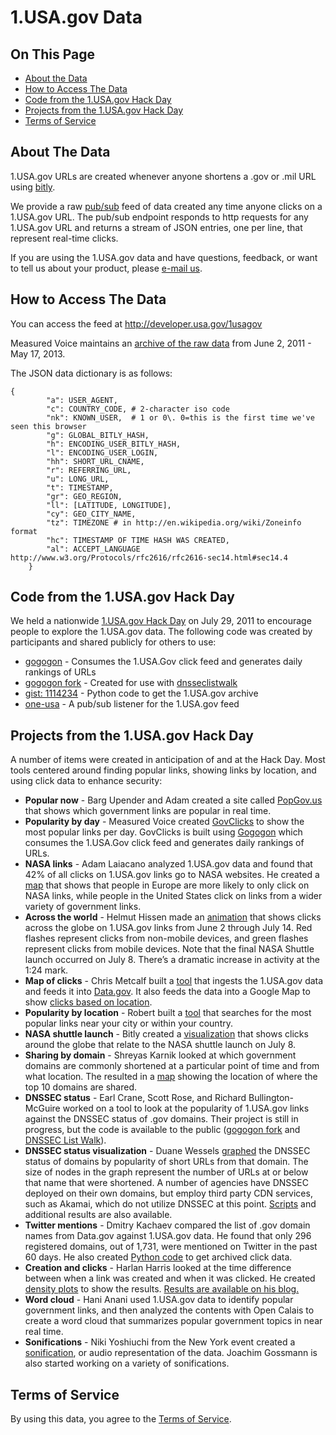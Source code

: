 # 1.USA.gov Data

## On This Page
* [About the Data](#About-The-Data)
* [How to Access The Data](#How-to-Access-The-Data)
* [Code from the 1.USA.gov Hack Day](#Code-from-the-1.USA.gov-Hack-Day)
* [Projects from the 1.USA.gov Hack Day](#Projects-from-the-1.USA.gov-Hack-Day)
* [Terms of Service](#Terms-of-Service)

## About The Data
1.USA.gov URLs are created whenever anyone shortens a .gov or .mil URL using [bitly](http://bitly.com/).

We provide a raw [pub/sub](http://en.wikipedia.org/wiki/Publish/subscribe) feed of data created any time anyone clicks on a 1.USA.gov URL. The pub/sub endpoint responds to http requests for any 1.USA.gov URL and returns a stream of JSON entries, one per line, that represent real-time clicks.

If you are using the 1.USA.gov data and have questions, feedback, or want to tell us about your product, please [e-mail us](mailto:usagov-developers@gsa.gov).

## How to Access The Data
You can access the feed at http://developer.usa.gov/1usagov

Measured Voice maintains an [archive of the raw data](http://bitly.measuredvoice.com/bitly_archive/?C=M;O=D) from June 2, 2011 - May 17, 2013.

The JSON data dictionary is as follows:

    {
            "a": USER_AGENT, 
            "c": COUNTRY_CODE, # 2-character iso code
            "nk": KNOWN_USER,  # 1 or 0\. 0=this is the first time we've seen this browser
            "g": GLOBAL_BITLY_HASH, 
            "h": ENCODING_USER_BITLY_HASH,
            "l": ENCODING_USER_LOGIN,
            "hh": SHORT_URL_CNAME,
            "r": REFERRING_URL,
            "u": LONG_URL,
            "t": TIMESTAMP,
            "gr": GEO_REGION,
            "ll": [LATITUDE, LONGITUDE],
            "cy": GEO_CITY_NAME,
            "tz": TIMEZONE # in http://en.wikipedia.org/wiki/Zoneinfo format
            "hc": TIMESTAMP OF TIME HASH WAS CREATED, 
            "al": ACCEPT_LANGUAGE http://www.w3.org/Protocols/rfc2616/rfc2616-sec14.html#sec14.4 
        }

## Code from the 1.USA.gov Hack Day
We held a nationwide [1.USA.gov Hack Day](http://blog.usa.gov/post/7054661537/1-usa-gov-open-data-and-hack-day) on July 29, 2011 to encourage people to explore the 1.USA.gov data. The following code was created by participants and shared publicly for others to use:

*   [gogogon](https://github.com/measuredvoice/gogogon) - Consumes the 1.USA.Gov click feed and generates daily rankings of URLs
*   [gogogon fork](https://github.com/blackstonetech/gogogon) - Created for use with [dnsseclistwalk](https://github.com/blackstonetech/dnsseclistwalk)
*   [gist: 1114234](https://gist.github.com/1114234) - Python code to get the 1.USA.gov archive
*   [one-usa](http://github.com/chrismetcalf/one-usa) - A pub/sub listener for the 1.USA.gov feed

## Projects from the 1.USA.gov Hack Day
A number of items were created in anticipation of and at the Hack Day. Most tools centered around finding popular links, showing links by location, and using click data to enhance security:

*   **Popular now** - Barg Upender and Adam created a site called [PopGov.us](http://popgov.mobomo.com/) that shows which government links are popular in real time.
*   **Popularity by day** - Measured Voice created [GovClicks](http://govclicks.measuredvoice.com) to show the most popular links per day. GovClicks is built using [Gogogon](https://github.com/measuredvoice/gogogon) which consumes the 1.USA.Gov click feed and generates daily rankings of URLs.
*   **NASA links** - Adam Laiacano analyzed 1.USA.gov data and found that 42% of all clicks on 1.USA.gov links go to NASA websites. He created a [map](http://adamlaiacano.tumblr.com/post/8243398653/heres-one-of-the-plots-i-made-at-the-1-usa-gov) that shows that people in Europe are more likely to only click on NASA links, while people in the United States click on links from a wider variety of government links.
*   **Across the world** - Helmut Hissen made an [animation](http://youtu.be/-pHHtGfTPV4) that shows clicks across the globe on 1.USA.gov links from June 2 through July 14\. Red flashes represent clicks from non-mobile devices, and green flashes represent clicks from mobile devices. Note that the final NASA Shuttle launch occurred on July 8\. There’s a dramatic increase in activity at the 1:24 mark.
*   **Map of clicks** - Chris Metcalf built a [tool](http://github.com/chrismetcalf/one-usa) that ingests the 1.USA.gov data and feeds it into [Data.gov](http://explore.data.gov/Information-and-Communications/1-USA-gov-Short-Links/wzeq-n5pg). It also feeds the data into a Google Map to show [clicks based on location](http://opendata.socrata.com/dataset/1-USA-gov-Google-Map/vjkt-58f3).
*   **Popularity by location** - Robert built a [tool](http://corpdrone.com/GovHackDay/Spark.aspx) that searches for the most popular links near your city or within your country.
*   **NASA shuttle launch** - Bitly created a [visualization](http://blog.bitly.com/post/7624585240/visualizing-the-nasa-shuttle-launch-with-public) that shows clicks around the globe that relate to the NASA shuttle launch on July 8.
*   **Sharing by domain** - Shreyas Karnik looked at which government domains are commonly shortened at a particular point of time and from what location. The resulted in a [map](http://skarnik.wordpress.com/2011/07/30/analysis-of-usa-gov-shortened-links/) showing the location of where the top 10 domains are shared.
*   **DNSSEC status** - Earl Crane, Scott Rose, and Richard Bullington-McGuire worked on a tool to look at the popularity of 1.USA.gov links against the DNSSEC status of .gov domains. Their project is still in progress, but the code is available to the public ([gogogon fork](https://github.com/blackstonetech/gogogon) and [DNSSEC List Walk](https://github.com/blackstonetech/dnsseclistwalk)).
*   **DNSSEC status visualization** - Duane Wessels [graphed](http://www.verisignlabs.com/notes/usa.gov-hackathon/top200.svg) the DNSSEC status of domains by popularity of short URLs from that domain. The size of nodes in the graph represent the number of URLs at or below that name that were shortened. A number of agencies have DNSSEC deployed on their own domains, but employ third party CDN services, such as Akamai, which do not utilize DNSSEC at this point. [Scripts](http://www.verisignlabs.com/notes/usa.gov-hackathon/) and additional results are also available.
*   **Twitter mentions** - Dmitry Kachaev compared the list of .gov domain names from Data.gov against 1.USA.gov data. He found that only 296 registered domains, out of 1,731, were mentioned on Twitter in the past 60 days. He also created [Python code](https://gist.github.com/1114234) to get archived click data.
*   **Creation and clicks** - Harlan Harris looked at the time difference between when a link was created and when it was clicked. He created [density plots](http://www.harlan.harris.name/2011/07/hacking-gov-shortened-links/) to show the results. [Results are available on his blog.](http://www.harlan.harris.name/2011/07/hacking-gov-shortened-links/)
*   **Word cloud** - Hani Anani used 1.USA.gov data to identify popular government links, and then analyzed the contents with Open Calais to create a word cloud that summarizes popular government topics in near real time.
*   **Sonifications** - Niki Yoshiuchi from the New York event created a [sonification](http://www.aplusbi.com/?p=194), or audio representation of the data. Joachim Gossmann is also started working on a variety of sonifications.

## Terms of Service
By using this data, you agree to the [Terms of Service](/About/developer-resources/terms-of-service.shtml).